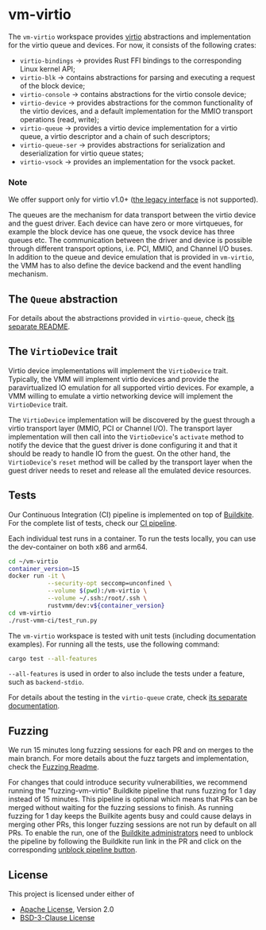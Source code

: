 # vm-virtio

The `vm-virtio` workspace provides
[virtio](https://www.oasis-open.org/committees/tc_home.php?wg_abbrev=virtio)
abstractions and implementation for the virtio queue and devices. For now, it
consists of the following crates:

- `virtio-bindings` -> provides Rust FFI bindings to the corresponding Linux 
  kernel API;
- `virtio-blk` -> contains abstractions for parsing and executing a request of
  the block device;
- `virtio-console` -> contains abstractions for the virtio console device;
- `virtio-device` -> provides abstractions for the common functionality of the
  virtio devices, and a default implementation for the MMIO
  transport operations (read, write);
- `virtio-queue` -> provides a virtio device implementation for a virtio queue,
                    a virtio descriptor and a chain of such descriptors;
- `virtio-queue-ser` -> provides abstractions for serialization and 
   deserialization for virtio queue states;
- `virtio-vsock` -> provides an implementation for the vsock packet.

### Note
We offer support only for virtio v1.0+
([the legacy interface](https://docs.oasis-open.org/virtio/virtio/v1.1/csprd01/virtio-v1.1-csprd01.html#x1-60001)
is not supported).

The queues are the mechanism for data transport between the virtio device and
the guest driver. Each device can have zero or more virtqueues, for example the
block device has one queue, the vsock device has three queues etc. The
communication between the driver and device is possible through different
transport options, i.e. PCI, MMIO, and Channel I/O buses.
In addition to the queue and device emulation that is provided in `vm-virtio`,
the VMM has to also define the device backend and the event handling mechanism.

## The `Queue` abstraction

For details about the abstractions provided in `virtio-queue`, check
[its separate README](crates/virtio-queue/README.md).

## The `VirtioDevice` trait

Virtio device implementations will implement the `VirtioDevice` trait.
Typically, the VMM will implement virtio devices and provide the
paravirtualized IO emulation for all supported virtio devices. For example,
a VMM willing to emulate a virtio networking device will implement the
`VirtioDevice` trait.

The `VirtioDevice` implementation will be discovered by the guest through a
virtio transport layer (MMIO, PCI or Channel I/O). The transport layer
implementation will then call into the `VirtioDevice`'s `activate` method to
notify the device that the guest driver is done configuring it and that it
should be ready to handle IO from the guest.
On the other hand, the `VirtioDevice`'s `reset` method will be called by the
transport layer when the guest driver needs to reset and release all the
emulated device resources.

## Tests

Our Continuous Integration (CI) pipeline is implemented on top of
[Buildkite](https://buildkite.com/).
For the complete list of tests, check our
[CI pipeline](https://github.com/rust-vmm/rust-vmm-ci/blob/main/.buildkite/test_description.json).

Each individual test runs in a container. To run the tests locally, you can
use the dev-container on both x86 and arm64.

```bash
cd ~/vm-virtio
container_version=15
docker run -it \
           --security-opt seccomp=unconfined \
           --volume $(pwd):/vm-virtio \
           --volume ~/.ssh:/root/.ssh \
           rustvmm/dev:v${container_version}
cd vm-virtio
./rust-vmm-ci/test_run.py
```

The `vm-virtio` workspace is tested with unit tests (including documentation
examples). For running all the tests, use the following command:

```bash
cargo test --all-features
```

`--all-features` is used in order to also include the tests under a feature,
such as `backend-stdio`.

For details about the testing in the `virtio-queue` crate, check
[its separate documentation](crates/virtio-queue/docs/TESTING.md).

## Fuzzing

We run 15 minutes long fuzzing sessions for each PR and on merges to the main
branch. For more details about the fuzz targets and implementation, check the
[Fuzzing Readme](fuzz/README.md).

For changes that could introduce security vulnerabilities, we recommend running
the "fuzzing-vm-virtio" Buildkite pipeline that runs fuzzing for 1 day instead
of 15 minutes. This pipeline is optional which means that PRs can be merged
without waiting for the fuzzing sessions to finish. As running fuzzing for 1
day keeps the Builkite agents busy and could cause delays in merging other PRs,
this longer fuzzing sessions are not run by default on all PRs. To enable the
run, one of the
[Buildkite administrators](https://github.com/rust-vmm/community/blob/main/docs/maintainers/setup_new_repo.md#set-up-ci)
need to unblock the pipeline by following the Buildkite run link in the PR and
click on the corresponding
[unblock pipeline button](https://buildkite.com/docs/pipelines/block-step).

## License

This project is licensed under either of

- [Apache License](http://www.apache.org/licenses/LICENSE-2.0), Version 2.0
- [BSD-3-Clause License](https://opensource.org/licenses/BSD-3-Clause)
